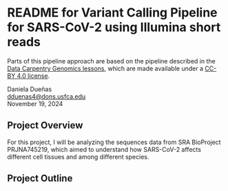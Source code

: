 # README for Variant Calling Pipeline for SARS-CoV-2 using Illumina short reads

Parts of this pipeline approach are based on the pipeline described in the [Data Carpentry Genomics lessons](https://datacarpentry.org/genomics-workshop/), which are made available under a [CC-BY 4.0 license](https://creativecommons.org/licenses/by/4.0/).

Daniela Dueñas    
dduenas4@dons.usfca.edu    
November 19, 2024    

## Project Overview

For this project, I will be analyzing the sequences data from SRA BioProject PRJNA745219, which aimed to understand how SARS-CoV-2 affects different cell tissues and among different species. 

## Project Outline

